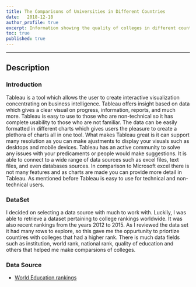 ```yaml
---
title: The Comparisons of Universities in Different Countries 
date:   2018-12-18
author_profile: true
excerpt: Information showing the quality of colleges in different countries with viewings of dynamic visuals.
toc: true
published: true
---
```


---

## Description


### Introduction

Tableau is a tool which allows the user to create interactive visualization concentrating on business intelligence. Tableau offers insight based on data which gives a clear visual on progress, information, reports, and much more. Tableau is easy to use to those who are non-technical so it has complete usability to those who are not familiar. The data can be easily formatted in different charts which gives users the pleasure to create a plethora of charts all in one tool. What makes Tableau great is it can support many resolution as you can make ajustments to display your visuals such as desktops and mobile devices. Tableau has an active community to solve any issues with your predicaments or people would make suggestions. It is able to connect to a wide range of data sources such as excel files, text files, and even databases sources. In comparison to Microsoft excel there is not many features and as charts are made you can provide more detail in Tableau. As mentioned before Tableau is easy to use for technical and non-technical users.

### DataSet

I decided on selecting a data source with much to work with. Luckily, I was able to retrieve a dataset pertaining to college rankings worldwide. It was also recent rankings from the years 2012 to 2015. As I reviewed the data set it had many rows to explore, so this gave me the oppurtunity to priortize countires with colleges that had a higher rank. There is much data fields such as institution, world rank, national rank, quality of education and others that helped me make comparsions of colleges. 


### Data Source

* [World Education rankings](emon654.github.io/assets/World.csv)
  

